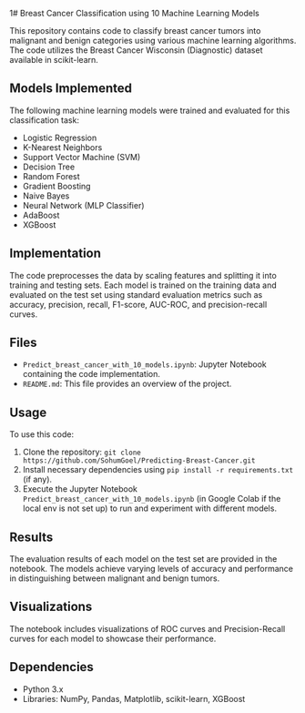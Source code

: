 1# Breast Cancer Classification using 10 Machine Learning Models

This repository contains code to classify breast cancer tumors into malignant and benign categories using various machine learning algorithms. The code utilizes the Breast Cancer Wisconsin (Diagnostic) dataset available in scikit-learn.

## Models Implemented
The following machine learning models were trained and evaluated for this classification task:
- Logistic Regression
- K-Nearest Neighbors
- Support Vector Machine (SVM)
- Decision Tree
- Random Forest
- Gradient Boosting
- Naive Bayes
- Neural Network (MLP Classifier)
- AdaBoost
- XGBoost

## Implementation
The code preprocesses the data by scaling features and splitting it into training and testing sets. Each model is trained on the training data and evaluated on the test set using standard evaluation metrics such as accuracy, precision, recall, F1-score, AUC-ROC, and precision-recall curves.

## Files
- `Predict_breast_cancer_with_10_models.ipynb`: Jupyter Notebook containing the code implementation.
- `README.md`: This file provides an overview of the project.

## Usage
To use this code:
1. Clone the repository: `git clone https://github.com/SohumGoel/Predicting-Breast-Cancer.git`
2. Install necessary dependencies using `pip install -r requirements.txt` (if any).
3. Execute the Jupyter Notebook `Predict_breast_cancer_with_10_models.ipynb` (in Google Colab if the local env is not set up) to run and experiment with different models.

## Results
The evaluation results of each model on the test set are provided in the notebook. The models achieve varying levels of accuracy and performance in distinguishing between malignant and benign tumors.

## Visualizations
The notebook includes visualizations of ROC curves and Precision-Recall curves for each model to showcase their performance.

## Dependencies
- Python 3.x
- Libraries: NumPy, Pandas, Matplotlib, scikit-learn, XGBoost

